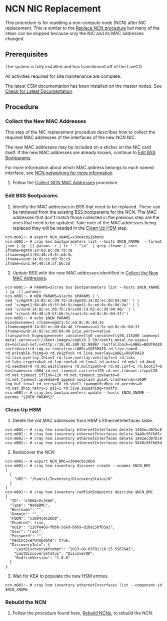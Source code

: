 # NCN NIC Replacement

This procedure is for readding a non-compute node (NCN) after NIC replacement. This is similar to the [Replace NCN procedure](Add_Remove_Replace_NCNs/Add_Remove_Replace_NCNs.md#replace-ncn-procedure) but many of the steps can be skipped because only the NIC and its MAC addresses changed.

## Prerequisites

The system is fully installed and has transitioned off of the LiveCD.

All activities required for site maintenance are complete.

The latest CSM documentation has been installed on the master nodes. See [Check for Latest Documentation](../../update_product_stream/README.md#check-for-latest-documentation).

## Procedure

### Collect the New MAC Addresses

This step of the NIC replacement procedure describes how to collect the required MAC addresses of the interfaces of the new NCN NIC.

The new MAC addresses may be included on a sticker on the NIC card itself. If the new MAC addresses are already known, continue to [Edit BSS Bootparams](#edit-bss-bootparams).

For more information about which MAC address belongs to each named interface, see [NCN networking for more information](../../background/ncn_networking.md)

1. Follow the [Collect NCN MAC Addresses](Add_Remove_Replace_NCNs/Collect_NCN_MAC_Addresses.md) procedure.

### Edit BSS Bootparams

1. Identify the MAC addresses in BSS that need to be replaced. These can be retrieved from the existing BSS bootparams for the NCN. The MAC addresses that don't match those collected in the previous step are the ones that need to be updated. Take note of the MAC addresses being replaced they will be needed in the [Clean Up HSM](#clean-up-hsm) step.

```screen
ncn-m001:~ # export NCN_XNAME=x3004c0s26b0n0
ncn-m001:~ # cray bss bootparameters list --hosts $NCN_XNAME  --format json | jq .[].params -r | tr " " "\n"  | grep ifname | sort
ifname=mgmt0:14:02:ec:d9:7b:c8
ifname=mgmt1:94:40:c9:5f:b6:5c
ifname=sun0:14:02:ec:d9:7b:c9
ifname=sun1:94:40:c9:5f:b6:5d
```

2. Update BSS with the new MAC addresses identified in [Collect the New MAC Addresses](#collect-the-new-mac-addresses).

```screen
ncn-m001:~ # PARAMS=$(cray bss bootparameters list --hosts $NCN_XNAME | jq .[].params)
ncn-m001:~ # NEW_PARAMS=$(echo $PARAMS | \
sed 's/mgmt0:14:02:ec:d9:7b:c8/mgmt0:14:02:ec:dd:04:48/' | \
sed 's/mgmt1:94:40:c9:5f:b6:5c/mgmt1:5c:ed:8c:0c:0d:3e/' | \
sed 's/sun0:14:02:ec:d9:7b:c9/sun0:14:02:ec:dd:04:48/' | \
sed 's/sun1:94:40:c9:5f:b6:5c/sun1:5c:ed:8c:0c:0d:3f/')
ncn-m001:~ # echo $NEW_PARAMS
biosdevname=1 ifname=mgmt1:5c:ed:8c:0c:0d:3e ifname=mgmt0:14:02:ec:dd:04:48 ifname=sun1:5c:ed:8c:0c:0d:3f ifname=sun0:14:02:ec:dd:04:49 pcie_ports=native transparent_hugepage=never console=tty0 console=ttyS0,115200 iommu=pt metal.server=s3://boot-images/ceph/0.3.59/rootfs metal.no-wipe=1 ds=nocloud-net;s=http://10.92.100.81:8888/ rootfallback=LABEL=BOOTRAID initrd=initrd.img.xz root=live:LABEL=SQFSRAID rd.live.ram=0 rd.writable.fsimg=0 rd.skipfsck rd.live.overlay=LABEL=ROOTRAID rd.live.overlay.thin=1 rd.live.overlay.overlayfs=1 rd.luks rd.luks.crypttab=0 rd.lvm.conf=0 rd.lvm=1 rd.auto=1 rd.md=1 rd.dm=0 rd.neednet=0 rd.md.waitclean=1 rd.multipath=0 rd.md.conf=1 rd.bootif=0 hostname=ncn-s004 rd.net.timeout.carrier=120 rd.net.timeout.ifup=120 rd.net.timeout.iflink=120 rd.net.timeout.ipv6auto=0 rd.net.timeout.ipv6dad=0 append nosplash quiet crashkernel=360M log_buf_len=1 rd.retry=10 rd.shell ip=mgmt0:dhcp rd.peerdns=0 rd.net.dhcp.retry=5 psi=1 rd.live.squashimg=rootfs
ncn-m001:~ # cray bss bootparameters update --hosts $NCN_XNAME --params "${NEW_PARAMS}" 
```

### Clean Up HSM

1. Delete the old MAC addresses from HSM's EthernetInterfaces table. 

```screen
ncn-m001:~ # cray hsm inventory ethernetInterfaces delete 1402ecd97bc8
ncn-m001:~ # cray hsm inventory ethernetInterfaces delete 9440c95fb65c
ncn-m001:~ # cray hsm inventory ethernetInterfaces delete 1402ecd97bc9
ncn-m001:~ # cray hsm inventory ethernetInterfaces delete 9440c95fb65d
```

2. Rediscover the NCN

```screen
ncn-m001:~ # export NCN_BMC=x3004c0s26b0
ncn-m001:~ # cray hsm inventory discover create --xnames $NCN_BMC
[
  {
    "URI": "/hsm/v1/Inventory/DiscoveryStatus/0"
  }
]
ncn-m001:~ # cray hsm inventory redfishEndpoints describe $NCN_BMC
{
  "ID": "x3004c0s26b0",
  "Type": "NodeBMC",
  "Hostname": "",
  "Domain": "",
  "FQDN": "x3004c0s26b0",
  "Enabled": true,
  "UUID": "226fe468-fbbb-566d-b869-d2b915bf05a3",
  "User": "root",
  "Password": "",
  "RediscoverOnUpdate": true,
  "DiscoveryInfo": {
    "LastDiscoveryAttempt": "2023-08-03T02:16:25.556764Z",
    "LastDiscoveryStatus": "DiscoverOK",
    "RedfishVersion": "1.6.0"
  }
}
```

3. Wait for KEA to populate the new HSM entries.

```screen
ncn-m001:~ # cray hsm inventory ethernetInterfaces list --component-id $NCN_XNAME
```

### Rebuild the NCN

1. Follow the procedure found here, [Rebuild NCNs](Rebuild_NCNs/Rebuild_NCNs.md), to rebuild the NCN.
